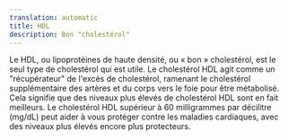 ```yaml
---
translation: automatic
title: HDL
description: Bon "cholestérol"
---
```


Le HDL, ou lipoprotéines de haute densité, ou « bon » cholestérol, est le seul type de cholestérol qui est utile. Le cholestérol HDL agit comme un "récupérateur" de l'excès de cholestérol, ramenant le cholestérol supplémentaire des artères et du corps vers le foie pour être métabolisé. Cela signifie que des niveaux plus élevés de cholestérol HDL sont en fait meilleurs. Le cholestérol HDL supérieur à 60 milligrammes par décilitre (mg/dL) peut aider à vous protéger contre les maladies cardiaques, avec des niveaux plus élevés encore plus protecteurs.
